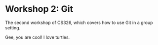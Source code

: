 # Workshop 2: Git

The second workshop of CS326, which covers how to use Git in a group setting.

Gee, you are cool!
I love turtles.
